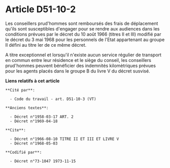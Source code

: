 # Article D51-10-2

Les conseillers prud'hommes sont remboursés des frais de déplacement qu'ils sont susceptibles d'engager pour se rendre aux
audiences dans les conditions prévues par le décret du 10 août 1966 (titres II et III) modifié par le décret du 3 mai 1968
pour les personnels de l'Etat appartenant au groupe II défini au titre Ier de ce même décret.

A titre exceptionnel et lorsqu'il n'existe aucun service régulier de transport en commun entre leur résidence et le siège du
conseil, les conseillers prud'hommes peuvent bénéficier des indemnités kilomètriques prévues pour les agents placés dans le
groupe B du livre V du décret susvisé.

**Liens relatifs à cet article**

	**Cité par**:

	  - Code du travail - art. D51-10-3 (VT)

	**Anciens textes**:

	  - Décret n°1958-03-17 ART. 2
	  - Décret n°1969-04-18

	**Cite**:

	  - Décret n°1966-08-10 TITRE II ET III ET LIVRE V
	  - Décret n°1968-05-03

	**Codifié par**:

	  - Décret n°73-1047 1973-11-15
